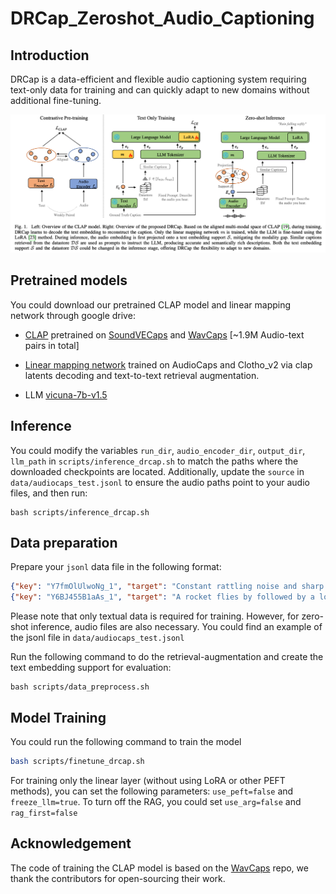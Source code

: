 # DRCap_Zeroshot_Audio_Captioning

## Introduction
DRCap is a data-efficient and flexible audio captioning system requiring text-only data for training and can quickly adapt to new domains without additional fine-tuning. 

![](assets/model.png)

## Pretrained models 
You could download our pretrained CLAP model and linear mapping network through google drive: 
* [CLAP](https://drive.google.com/drive/folders/1d5RqM2OTxO8PD7qBUAyXXJHjS96XIauw?usp=sharing) pretrained on [SoundVECaps](https://yyua8222.github.io/Sound-VECaps-demo/) and [WavCaps](https://huggingface.co/datasets/cvssp/WavCaps) [~1.9M Audio-text pairs in total] 

* [Linear mapping network](https://drive.google.com/drive/folders/1d5RqM2OTxO8PD7qBUAyXXJHjS96XIauw?usp=sharing) trained on AudioCaps and Clotho_v2 via clap latents decoding and text-to-text retrieval augmentation. 
  
* LLM [vicuna-7b-v1.5](https://huggingface.co/lmsys/vicuna-7b-v1.5)

## Inference
You could modify the variables `run_dir`, `audio_encoder_dir`, `output_dir`, `llm_path` in `scripts/inference_drcap.sh` to match the paths where the downloaded checkpoints are located. Additionally, update the `source` in `data/audiocaps_test.jsonl` to ensure the audio paths point to your audio files, and then run:

```shell
bash scripts/inference_drcap.sh
```


## Data preparation
Prepare your `jsonl` data file in the following format:
```json
{"key": "Y7fmOlUlwoNg_1", "target": "Constant rattling noise and sharp vibrations", "text": "Constant rattling noise and sharp vibrations"}
{"key": "Y6BJ455B1aAs_1", "target": "A rocket flies by followed by a loud explosion and fire crackling as a truck engine runs idle", "text": "A rocket flies by followed by a loud explosion and fire crackling as a truck engine runs idle"}
```
Please note that only textual data is required for training. However, for zero-shot inference, audio files are also necessary. You could find an example of the jsonl file in `data/audiocaps_test.jsonl`

Run the following command to do the retrieval-augmentation and create the text embedding support for evaluation: 
```shell
bash scripts/data_preprocess.sh
``` 

## Model Training
You could run the following command to train the model
```bash
bash scripts/finetune_drcap.sh
```
For training only the linear layer (without using LoRA or other PEFT methods), you can set the following parameters: `use_peft=false` and `freeze_llm=true`. To turn off the RAG, you could set `use_arg=false` and `rag_first=false`

## Acknowledgement
The code of training the CLAP model is based on the [WavCaps](https://github.com/XinhaoMei/WavCaps) repo, we thank the contributors for open-sourcing their work.